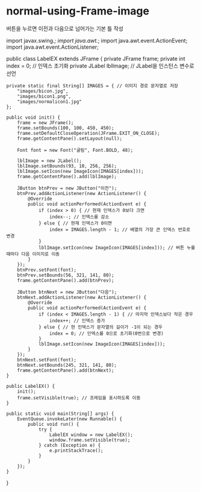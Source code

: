# normal-using-Frame-image
버튼을 누르면 이전과 다음으로 넘어가는 기본 틀 작성

import javax.swing.*;
import java.awt.*;
import java.awt.event.ActionEvent;
import java.awt.event.ActionListener;

public class LabelEX extends JFrame {
    private JFrame frame;
    private int index = 0; // 인덱스 초기화
    private JLabel lblImage; // JLabel을 인스턴스 변수로 선언

    private static final String[] IMAGES = { // 이미지 경로 문자열로 저장
        "images/bicon.jpg",
        "images/bicon1.png",
        "images/normalicon1.jpg"
    };

    public void init() {
        frame = new JFrame();
        frame.setBounds(100, 100, 450, 450);
        frame.setDefaultCloseOperation(JFrame.EXIT_ON_CLOSE);
        frame.getContentPane().setLayout(null);

        Font font = new Font("굴림", Font.BOLD, 48);

        lblImage = new JLabel();
        lblImage.setBounds(93, 10, 256, 256);
        lblImage.setIcon(new ImageIcon(IMAGES[index]));
        frame.getContentPane().add(lblImage);

        JButton btnPrev = new JButton("이전");
        btnPrev.addActionListener(new ActionListener() {
            @Override
            public void actionPerformed(ActionEvent e) {
                if (index > 0) { // 현재 인덱스가 0보다 크면
                    index--; // 인덱스를 감소
                } else { // 현재 인덱스가 0이면
                    index = IMAGES.length - 1; // 배열의 가장 큰 인덱스 번호로 변경
                }
                lblImage.setIcon(new ImageIcon(IMAGES[index])); // 버튼 누를 때마다 다음 이미지로 이동
            }
        });
        btnPrev.setFont(font);
        btnPrev.setBounds(56, 321, 141, 80);
        frame.getContentPane().add(btnPrev);

        JButton btnNext = new JButton("다음");
        btnNext.addActionListener(new ActionListener() {
            @Override
            public void actionPerformed(ActionEvent e) {
                if (index < IMAGES.length - 1) { // 마지막 인덱스보다 작은 경우
                    index++; // 인덱스 증가
                } else { // 현 인덱스가 문자열의 길이가 -1이 되는 경우
                    index = 0; // 인덱스를 0으로 초기화(0번으로 변경)
                }
                lblImage.setIcon(new ImageIcon(IMAGES[index]));
            }
        });
        btnNext.setFont(font);
        btnNext.setBounds(245, 321, 141, 80);
        frame.getContentPane().add(btnNext);
    }

    public LabelEX() {
        init();
        frame.setVisible(true); // 프레임을 표시하도록 이동
    }

    public static void main(String[] args) {
        EventQueue.invokeLater(new Runnable() {
            public void run() {
                try {
                    LabelEX window = new LabelEX();
                    window.frame.setVisible(true);
                } catch (Exception e) {
                    e.printStackTrace();
                }
            }
        });
    }
}
